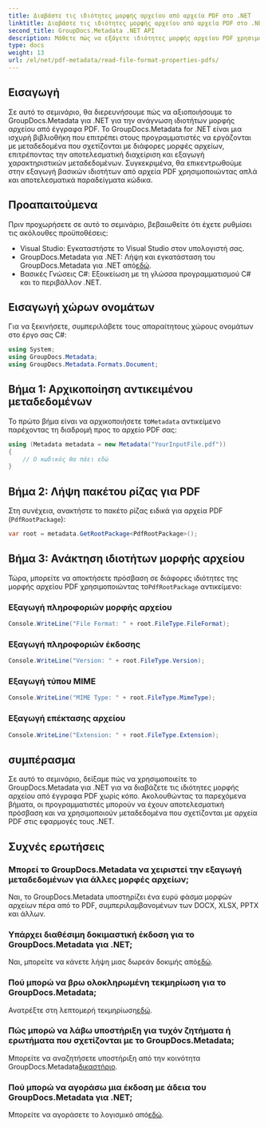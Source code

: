 ```yaml
---
title: Διαβάστε τις ιδιότητες μορφής αρχείου από αρχεία PDF στο .NET
linktitle: Διαβάστε τις ιδιότητες μορφής αρχείου από αρχεία PDF στο .NET
second_title: GroupDocs.Metadata .NET API
description: Μάθετε πώς να εξάγετε ιδιότητες μορφής αρχείου PDF χρησιμοποιώντας το GroupDocs.Metadata για .NET. Βουτήξτε στη διαχείριση μεταδεδομένων με απλό C#.
type: docs
weight: 13
url: /el/net/pdf-metadata/read-file-format-properties-pdfs/
---
```

## Εισαγωγή
Σε αυτό το σεμινάριο, θα διερευνήσουμε πώς να αξιοποιήσουμε το GroupDocs.Metadata για .NET για την ανάγνωση ιδιοτήτων μορφής αρχείου από έγγραφα PDF. Το GroupDocs.Metadata for .NET είναι μια ισχυρή βιβλιοθήκη που επιτρέπει στους προγραμματιστές να εργάζονται με μεταδεδομένα που σχετίζονται με διάφορες μορφές αρχείων, επιτρέποντας την αποτελεσματική διαχείριση και εξαγωγή χαρακτηριστικών μεταδεδομένων. Συγκεκριμένα, θα επικεντρωθούμε στην εξαγωγή βασικών ιδιοτήτων από αρχεία PDF χρησιμοποιώντας απλά και αποτελεσματικά παραδείγματα κώδικα.
## Προαπαιτούμενα
Πριν προχωρήσετε σε αυτό το σεμινάριο, βεβαιωθείτε ότι έχετε ρυθμίσει τις ακόλουθες προϋποθέσεις:
- Visual Studio: Εγκαταστήστε το Visual Studio στον υπολογιστή σας.
-  GroupDocs.Metadata για .NET: Λήψη και εγκατάσταση του GroupDocs.Metadata για .NET από[εδώ](https://releases.groupdocs.com/metadata/net/).
- Βασικές Γνώσεις C#: Εξοικείωση με τη γλώσσα προγραμματισμού C# και το περιβάλλον .NET.

## Εισαγωγή χώρων ονομάτων
Για να ξεκινήσετε, συμπεριλάβετε τους απαραίτητους χώρους ονομάτων στο έργο σας C#:
```csharp
using System;
using GroupDocs.Metadata;
using GroupDocs.Metadata.Formats.Document;
```
## Βήμα 1: Αρχικοποίηση αντικειμένου μεταδεδομένων
 Το πρώτο βήμα είναι να αρχικοποιήσετε το`Metadata` αντικείμενο παρέχοντας τη διαδρομή προς το αρχείο PDF σας:
```csharp
using (Metadata metadata = new Metadata("YourInputFile.pdf"))
{
    // Ο κωδικός θα πάει εδώ
}
```
## Βήμα 2: Λήψη πακέτου ρίζας για PDF
Στη συνέχεια, ανακτήστε το πακέτο ρίζας ειδικά για αρχεία PDF (`PdfRootPackage`):
```csharp
var root = metadata.GetRootPackage<PdfRootPackage>();
```
## Βήμα 3: Ανάκτηση ιδιοτήτων μορφής αρχείου
 Τώρα, μπορείτε να αποκτήσετε πρόσβαση σε διάφορες ιδιότητες της μορφής αρχείου PDF χρησιμοποιώντας το`PdfRootPackage` αντικείμενο:
### Εξαγωγή πληροφοριών μορφής αρχείου
```csharp
Console.WriteLine("File Format: " + root.FileType.FileFormat);
```
### Εξαγωγή πληροφοριών έκδοσης
```csharp
Console.WriteLine("Version: " + root.FileType.Version);
```
### Εξαγωγή τύπου MIME
```csharp
Console.WriteLine("MIME Type: " + root.FileType.MimeType);
```
### Εξαγωγή επέκτασης αρχείου
```csharp
Console.WriteLine("Extension: " + root.FileType.Extension);
```

## συμπέρασμα
Σε αυτό το σεμινάριο, δείξαμε πώς να χρησιμοποιείτε το GroupDocs.Metadata για .NET για να διαβάζετε τις ιδιότητες μορφής αρχείου από έγγραφα PDF χωρίς κόπο. Ακολουθώντας τα παρεχόμενα βήματα, οι προγραμματιστές μπορούν να έχουν αποτελεσματική πρόσβαση και να χρησιμοποιούν μεταδεδομένα που σχετίζονται με αρχεία PDF στις εφαρμογές τους .NET.

## Συχνές ερωτήσεις
### Μπορεί το GroupDocs.Metadata να χειριστεί την εξαγωγή μεταδεδομένων για άλλες μορφές αρχείων;
Ναι, το GroupDocs.Metadata υποστηρίζει ένα ευρύ φάσμα μορφών αρχείων πέρα από το PDF, συμπεριλαμβανομένων των DOCX, XLSX, PPTX και άλλων.
### Υπάρχει διαθέσιμη δοκιμαστική έκδοση για το GroupDocs.Metadata για .NET;
 Ναι, μπορείτε να κάνετε λήψη μιας δωρεάν δοκιμής από[εδώ](https://releases.groupdocs.com/).
### Πού μπορώ να βρω ολοκληρωμένη τεκμηρίωση για το GroupDocs.Metadata;
 Ανατρέξτε στη λεπτομερή τεκμηρίωση[εδώ](https://reference.groupdocs.com/metadata/net/).
### Πώς μπορώ να λάβω υποστήριξη για τυχόν ζητήματα ή ερωτήματα που σχετίζονται με το GroupDocs.Metadata;
 Μπορείτε να αναζητήσετε υποστήριξη από την κοινότητα GroupDocs.Metadata[δικαστήριο](https://forum.groupdocs.com/c/metadata/14).
### Πού μπορώ να αγοράσω μια έκδοση με άδεια του GroupDocs.Metadata για .NET;
 Μπορείτε να αγοράσετε το λογισμικό από[εδώ](https://purchase.groupdocs.com/buy).